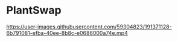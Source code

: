 # PlantSwap

https://user-images.githubusercontent.com/59304823/191371128-6b791081-efba-40ee-8b8c-e0686000a74e.mp4

